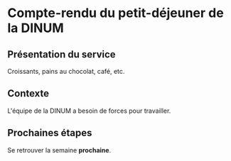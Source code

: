 
# Compte-rendu du petit-déjeuner de la DINUM

## Présentation du service

Croissants, pains au chocolat, café, etc.

## Contexte

L'équipe de la DINUM a besoin de forces pour travailler.

## Prochaines étapes

Se retrouver la semaine **prochaine**.
